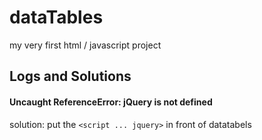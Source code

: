 # dataTables
my very first html / javascript project

## Logs and Solutions
#### Uncaught ReferenceError: jQuery is not defined
solution: put the `<script ... jquery>` in front of datatabels
